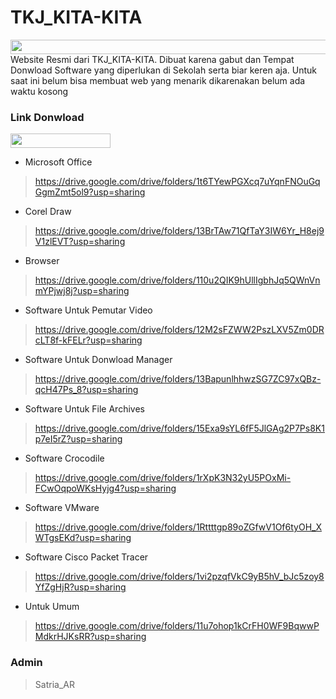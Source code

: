 # TKJ_KITA-KITA
<img src=https://user-images.githubusercontent.com/87884544/127311446-e639f0f1-6deb-48e5-a386-bfd3c8591599.png
 width="2096" height="23"/>
Website Resmi dari TKJ_KITA-KITA. Dibuat karena gabut dan Tempat Donwload Software yang diperlukan di Sekolah serta biar keren aja. Untuk saat ini belum bisa membuat web yang menarik dikarenakan belum ada waktu kosong


### Link Donwload
<img src=https://user-images.githubusercontent.com/87884544/127314405-3c8f5980-37be-4dd7-b72c-2279dbddb0b1.png
 width="160" height="23"/>

- Microsoft Office
> https://drive.google.com/drive/folders/1t6TYewPGXcq7uYqnFNOuGqGgmZmt5ol9?usp=sharing

- Corel Draw
> https://drive.google.com/drive/folders/13BrTAw71QfTaY3IW6Yr_H8ej9V1zlEVT?usp=sharing

- Browser
> https://drive.google.com/drive/folders/110u2QIK9hUllIgbhJq5QWnVnmYPjwj8j?usp=sharing

- Software Untuk Pemutar Video
> https://drive.google.com/drive/folders/12M2sFZWW2PszLXV5Zm0DRcLT8f-kFELr?usp=sharing

- Software Untuk Donwload Manager
> https://drive.google.com/drive/folders/13BapunlhhwzSG7ZC97xQBz-qcH47Ps_8?usp=sharing

- Software Untuk File Archives
> https://drive.google.com/drive/folders/15Exa9sYL6fF5JlGAg2P7Ps8K1p7eI5rZ?usp=sharing

- Software Crocodile
> https://drive.google.com/drive/folders/1rXpK3N32yU5POxMi-FCwOqpoWKsHyjg4?usp=sharing

- Software VMware
> https://drive.google.com/drive/folders/1Rttttgp89oZGfwV1Of6tyOH_XWTgsEKd?usp=sharing

- Software Cisco Packet Tracer
> https://drive.google.com/drive/folders/1vi2pzqfVkC9yB5hV_bJc5zoy8YfZgHjR?usp=sharing

- Untuk Umum
> https://drive.google.com/drive/folders/11u7ohop1kCrFH0WF9BqwwPMdkrHJKsRR?usp=sharing





### Admin
> Satria_AR
